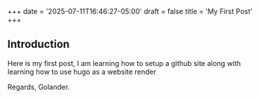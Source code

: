+++
date = '2025-07-11T16:46:27-05:00'
draft = false
title = 'My First Post'
+++
## Introduction

Here is my first post, I am learning how to setup a github site along with learning how to use hugo as a website render

Regards,
Golander.